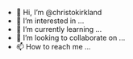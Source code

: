 - 👋 Hi, I’m @christokirkland
- 👀 I’m interested in ...
- 🌱 I’m currently learning ...
- 💞️ I’m looking to collaborate on ...
- 📫 How to reach me ...

<!---
christokirkland/christokirkland is a ✨ special ✨ repository because its `README.md` (this file) appears on your GitHub profile.
You can click the Preview link to take a look at your changes.
--->

